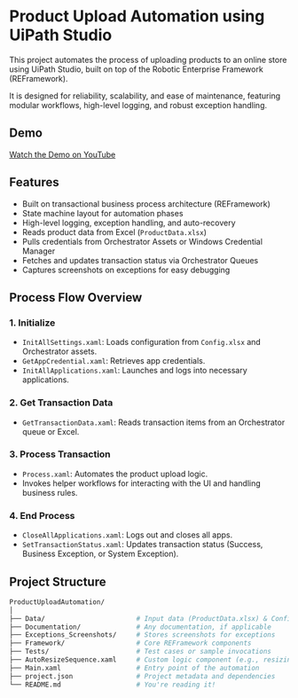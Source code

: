 # Product Upload Automation using UiPath Studio

This project automates the process of uploading products to an online store using UiPath Studio, built on top of the Robotic Enterprise Framework (REFramework).

It is designed for reliability, scalability, and ease of maintenance, featuring modular workflows, high-level logging, and robust exception handling.

## Demo

[Watch the Demo on YouTube](https://www.youtube.com/watch?v=VAj6RVH819g)

## Features

- Built on transactional business process architecture (REFramework)
- State machine layout for automation phases
- High-level logging, exception handling, and auto-recovery
- Reads product data from Excel (`ProductData.xlsx`)
- Pulls credentials from Orchestrator Assets or Windows Credential Manager
- Fetches and updates transaction status via Orchestrator Queues
- Captures screenshots on exceptions for easy debugging

## Process Flow Overview

### 1. Initialize
- `InitAllSettings.xaml`: Loads configuration from `Config.xlsx` and Orchestrator assets.
- `GetAppCredential.xaml`: Retrieves app credentials.
- `InitAllApplications.xaml`: Launches and logs into necessary applications.

### 2. Get Transaction Data
- `GetTransactionData.xaml`: Reads transaction items from an Orchestrator queue or Excel.

### 3. Process Transaction
- `Process.xaml`: Automates the product upload logic.
- Invokes helper workflows for interacting with the UI and handling business rules.

### 4. End Process
- `CloseAllApplications.xaml`: Logs out and closes all apps.
- `SetTransactionStatus.xaml`: Updates transaction status (Success, Business Exception, or System Exception).

## Project Structure

```bash
ProductUploadAutomation/
│
├── Data/                       # Input data (ProductData.xlsx) & Config.xlsx
├── Documentation/              # Any documentation, if applicable
├── Exceptions_Screenshots/     # Stores screenshots for exceptions
├── Framework/                  # Core REFramework components
├── Tests/                      # Test cases or sample invocations
├── AutoResizeSequence.xaml     # Custom logic component (e.g., resizing UI)
├── Main.xaml                   # Entry point of the automation
├── project.json                # Project metadata and dependencies
└── README.md                   # You're reading it!
